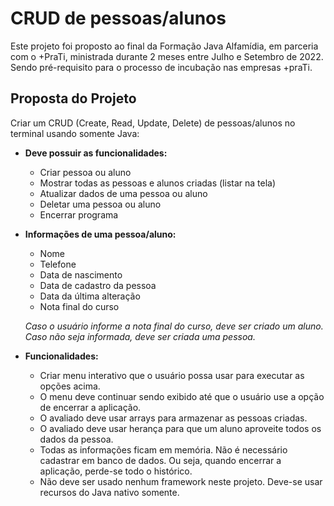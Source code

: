 # CRUD de pessoas/alunos

Este projeto foi proposto ao final da Formação Java Alfamídia, em parceria com o +PraTi, ministrada durante 2 meses entre Julho e Setembro de 2022. Sendo pré-requisito para o processo de incubação nas empresas +praTi.

## Proposta do Projeto
Criar um CRUD (Create, Read, Update, Delete) de pessoas/alunos no terminal usando somente Java:

* **Deve possuir as funcionalidades:**
  * Criar pessoa ou aluno
  * Mostrar todas as pessoas e alunos criadas (listar na tela)
  * Atualizar dados de uma pessoa ou aluno
  * Deletar uma pessoa ou aluno
  * Encerrar programa

* **Informações de uma pessoa/aluno:**
  * Nome
  * Telefone
  * Data de nascimento
  * Data de cadastro da pessoa
  * Data da última alteração
  * Nota final do curso 

   *Caso o usuário informe a nota final do curso, deve ser criado um aluno. Caso não seja informada, deve ser criada uma pessoa.*

* **Funcionalidades:**
  * Criar menu interativo que o usuário possa usar para executar as opções acima.
  * O menu deve continuar sendo exibido até que o usuário use a opção de encerrar a aplicação.
  * O avaliado deve usar arrays para armazenar as pessoas criadas.
  * O avaliado deve usar herança para que um aluno aproveite todos os dados da  pessoa.
  * Todas as informações ficam em memória. Não é necessário cadastrar em banco de dados. Ou seja, quando encerrar a aplicação, perde-se todo o histórico.
  * Não deve ser usado nenhum framework neste projeto. Deve-se usar recursos do Java nativo somente.
